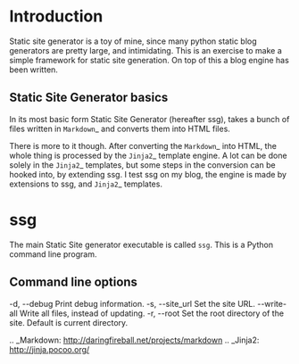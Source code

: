 Introduction
============

Static site generator is a toy of mine, since many python static blog 
generators are pretty large, and intimidating. This is an exercise to make a
simple framework for static site generation. On top of this a blog engine has
been written.

Static Site Generator basics
----------------------------

In its most basic form Static Site Generator (hereafter ssg), takes a bunch of
files written in `Markdown`_ and converts them into HTML files.

There is more to it though. After converting the `Markdown`_ into HTML, the whole
thing is processed by the `Jinja2`_ template engine.
A lot can be done solely in the `Jinja2`_ templates, but some steps in the
conversion can be hooked into, by extending ssg. I test ssg
on my blog, the engine is made by extensions to ssg, and `Jinja2`_
templates.

ssg
===
The main Static Site generator executable is called ```ssg```. This is a Python
command line program.

Command line options
--------------------

-d, --debug		Print debug information.
-s, --site_url	Set the site URL.
--write-all		Write all files, instead of updating.
-r, --root		Set the root directory of the site. Default is current
				directory.

.. _Markdown: http://daringfireball.net/projects/markdown
.. _Jinja2: http://jinja.pocoo.org/